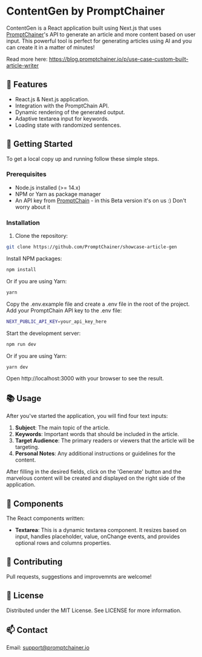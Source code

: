 # ContentGen by PromptChainer

ContentGen is a React application built using Next.js that uses [PromptChainer](https://promptchainer.io/)'s API to generate an article and more content based on user input. 
This powerful tool is perfect for generating articles using AI and you can create it in a matter of minutes!

Read more here:
https://blog.promptchainer.io/p/use-case-custom-built-article-writer

## 🌟 Features

- React.js & Next.js application.
- Integration with the PromptChain API.
- Dynamic rendering of the generated output.
- Adaptive textarea input for keywords.
- Loading state with randomized sentences.

## 🚀 Getting Started

To get a local copy up and running follow these simple steps.

### Prerequisites

- Node.js installed (>= 14.x)
- NPM or Yarn as package manager
- An API key from [PromptChain](https://promptchainer.io/) - in this Beta version it's on us :) Don't worry about it

### Installation

1. Clone the repository:
```bash
git clone https://github.com/PromptChainer/showcase-article-gen
```
Install NPM packages:
```bash
npm install
```
Or if you are using Yarn:
```bash
yarn
```
Copy the .env.example file and create a .env file in the root of the project. Add your PromptChain API key to the .env file:
```bash
NEXT_PUBLIC_API_KEY=your_api_key_here
```
Start the development server:
```bash
npm run dev
```
Or if you are using Yarn:
```bash
yarn dev
```
Open http://localhost:3000 with your browser to see the result.

## 📚 Usage

After you've started the application, you will find four text inputs:

1. **Subject**: The main topic of the article.
2. **Keywords**: Important words that should be included in the article.
3. **Target Audience**: The primary readers or viewers that the article will be targeting.
4. **Personal Notes**: Any additional instructions or guidelines for the content.

After filling in the desired fields, click on the 'Generate' button and the marvelous content will be created and displayed on the right side of the application.

## 🔖 Components

The React components written:
- **Textarea**: This is a dynamic textarea component. It resizes based on input, handles placeholder, value, onChange events, and provides optional rows and columns properties.

## 💼 Contributing

Pull requests, suggestions and improvemnts are welcome!

## 📝 License

Distributed under the MIT License. See LICENSE for more information.

## 📫 Contact

Email: support@promptchainer.io